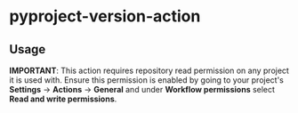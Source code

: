 # pyproject-version-action

## Usage

**IMPORTANT**: This action requires repository read permission on any project it is used with. Ensure this permission is enabled by going to your project's **Settings** -> **Actions** -> **General** and under **Workflow permissions** select **Read and write permissions**.
